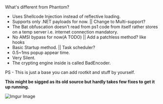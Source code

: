 What's different from Phantom?
* Uses Shellcode Injection instead of reflective loading.
* Supports only .NET payloads for now. || Change to Multi-support?
* The Bat obfuscation doesn't read from ps1 code from itself rather stores on a temp server i.e. internet connection mandatory.
* No AMSI bypass for now(A TODO) || Add a patchless method? like hooks
* Basic Startup method. || Task scheduler?
* 0.5~1ms popup appear time.
* Very Silent.
* The crypting engine inside is called BadEncoder.

PS - This is just a base you can add rootkit and stuff by yourself.

**This might be sigged as its old source but hardly takes few fixes to get it up running.**

![Imgur Image]((https://i.imgur.com/9xGoPWq.png))
